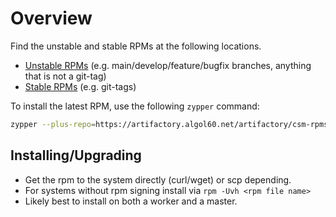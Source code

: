 # Overview

Find the unstable and stable RPMs at the following locations.

* [Unstable RPMs][1] (e.g. main/develop/feature/bugfix branches, anything that is not a git-tag)
* [Stable RPMs][2] (e.g. git-tags)

To install the latest RPM, use the following `zypper` command:

```bash
zypper --plus-repo=https://artifactory.algol60.net/artifactory/csm-rpms/hpe/stable/sle-15sp3 --no-gpg-checks -n in canu -y
```

## Installing/Upgrading

* Get the rpm to the system directly (curl/wget) or scp depending.
* For systems without rpm signing install via `rpm -Uvh <rpm file name>`
* Likely best to install on both a worker and a master.

[1]: https://artifactory.algol60.net/artifactory/csm-rpms/hpe/unstable/sle-15sp3/canu/
[2]: https://artifactory.algol60.net/artifactory/csm-rpms/hpe/stable/sle-15sp3/canu/
